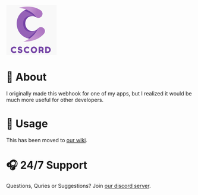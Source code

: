 ![alt text](https://github.com/AyanTheDeveloper/CSCord/blob/master/cscord-logo.png?raw=true)
# 📖 About
I originally made this webhook for one of my apps, but I realized it would be much more useful for other developers.
# 📑 Usage
This has been moved to [our wiki](https://github.com/AyanTheDeveloper/CSCord/wiki).
# 🎧 24/7 Support
Questions, Quries or Suggestions? Join [our discord server](https://discord.gg/yjfSrccC4c).

